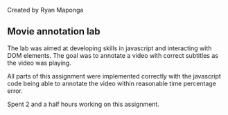 Created by Ryan Maponga

Movie annotation lab
--------------------

The lab was aimed at developing skills in javascript and interacting with DOM elements. The goal was to annotate a video with correct subtitles as the video was playing. 

All parts of this assignment were implemented correctly with the javascript code being able to annotate the video within reasonable time percentage error.

Spent 2 and a half hours working on this assignment.